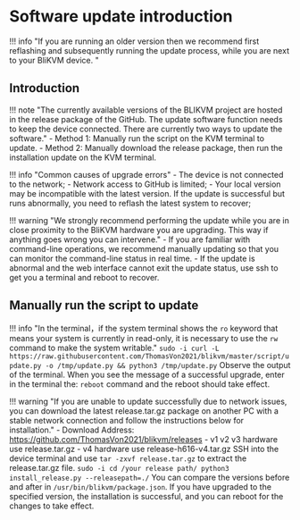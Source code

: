 # Software update introduction

!!! info "If you are running an older version then we recommend first reflashing and subsequently running the update process, while you are next to your BliKVM device. "

## **Introduction**

!!! note "The currently available versions of the BLIKVM project are hosted in the release package of the GitHub. The update software function needs to keep the device connected. There are currently two ways to update the software."
    - Method 1: Manually run the script on the KVM terminal to update.
    - Method 2: Manually download the release package, then run the installation update on the KVM terminal.

!!! info "Common causes of upgrade errors"
    - The device is not connected to the network;
    - Network access to GitHub is limited;
    - Your local version may be incompatible with the latest version. If the update is successful but runs abnormally, you need to reflash the latest system to recover;

!!! warning "We strongly recommend performing the update while you are in close proximity to the BliKVM hardware you are upgrading. This way if anything goes wrong you can intervene."
    - If you are familiar with command-line operations, we recommend manually updating so that you can monitor the command-line status in real time.
    - If the update is abnormal and the web interface cannot exit the update status, use ssh to get you a terminal and reboot to recover.

## **Manually run the script to update**

!!! info "In the terminal，if the system terminal shows the `ro` keyword that means your system is currently in read-only, it is necessary to use the `rw` command to make the system writable."
    ```
    sudo -i
    curl -L https://raw.githubusercontent.com/ThomasVon2021/blikvm/master/script/update.py -o /tmp/update.py && python3 /tmp/update.py
    ```
   Observe the output of the terminal. When you see the message of a successful upgrade, enter in the terminal the: `reboot` command and the reboot should take effect.

!!! warning "If you are unable to update successfully due to network issues, you can download the latest release.tar.gz package on another PC with a stable network connection and follow the instructions below for installation."
    - Download Address: https://github.com/ThomasVon2021/blikvm/releases
    - v1 v2 v3 hardware use release.tar.gz
    - v4 hardware use release-h616-v4.tar.gz
    SSH into the device terminal and use `tar -zxvf release.tar.gz` to extract the release.tar.gz file.
    ```
    sudo -i
    cd /your release path/
    python3 install_release.py --releasepath=./
    ```
    You can compare the versions before and after in `/usr/bin/blikvm/package.json`. If you have upgraded to the specified version, the installation is successful, and you can reboot for the changes to take effect.
